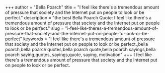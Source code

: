 +++
author = "Bella Poarch"
title = "I feel like there's a tremendous amount of pressure that society and the Internet put on people to look or be perfect."
description = "the best Bella Poarch Quote: I feel like there's a tremendous amount of pressure that society and the Internet put on people to look or be perfect."
slug = "i-feel-like-theres-a-tremendous-amount-of-pressure-that-society-and-the-internet-put-on-people-to-look-or-be-perfect"
keywords = "I feel like there's a tremendous amount of pressure that society and the Internet put on people to look or be perfect.,bella poarch,bella poarch quotes,bella poarch quote,bella poarch sayings,bella poarch saying,quotes, sayings,quote, saying, motivation"
+++
I feel like there's a tremendous amount of pressure that society and the Internet put on people to look or be perfect.
